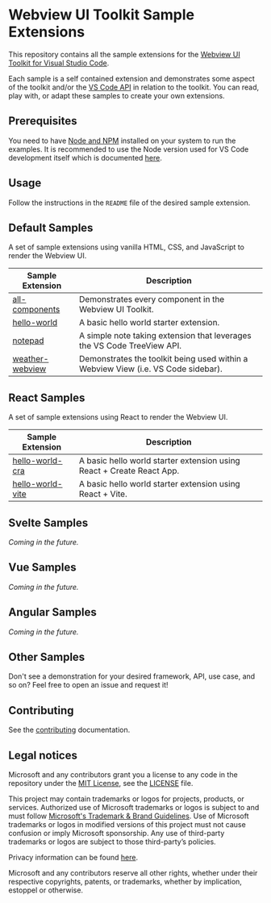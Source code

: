 # Webview UI Toolkit Sample Extensions

This repository contains all the sample extensions for the [Webview UI Toolkit for Visual Studio Code](https://github.com/microsoft/vscode-webview-toolkit).

Each sample is a self contained extension and demonstrates some aspect of the toolkit and/or the [VS Code API](https://code.visualstudio.com/api/references/vscode-api) in relation to the toolkit. You can read, play with, or adapt these samples to create your own extensions.

## Prerequisites

You need to have [Node and NPM](https://nodejs.org/en/) installed on your system to run the examples. It is recommended to use the Node version used for VS Code development itself which is documented [here](https://github.com/Microsoft/vscode/wiki/How-to-Contribute#prerequisites).

## Usage

Follow the instructions in the `README` file of the desired sample extension.

## Default Samples

A set of sample extensions using vanilla HTML, CSS, and JavaScript to render the Webview UI.

| Sample Extension                             | Description                                                                       |
| -------------------------------------------- | --------------------------------------------------------------------------------- |
| [all-components](./default/all-components)   | Demonstrates every component in the Webview UI Toolkit.                           |
| [hello-world](./default/hello-world)         | A basic hello world starter extension.                                            |
| [notepad](./default/notepad)                 | A simple note taking extension that leverages the VS Code TreeView API.           |
| [weather-webview](./default/weather-webview) | Demonstrates the toolkit being used within a Webview View (i.e. VS Code sidebar). |

## React Samples

A set of sample extensions using React to render the Webview UI.

| Sample Extension                             | Description                                                           |
| ---------------------------------------------| --------------------------------------------------------------------- |
| [hello-world-cra](./react/hello-world-cra)   | A basic hello world starter extension using React + Create React App. |
| [hello-world-vite](./react/hello-world-vite) | A basic hello world starter extension using React + Vite.             |

## Svelte Samples

_Coming in the future._

## Vue Samples

_Coming in the future._

## Angular Samples

_Coming in the future._

## Other Samples

Don't see a demonstration for your desired framework, API, use case, and so on? Feel free to open an issue and request it!

## Contributing

See the [contributing](./CONTRIBUTING.md) documentation.

## Legal notices

Microsoft and any contributors grant you a license to any code in the repository under the [MIT License](https://opensource.org/licenses/MIT), see the [LICENSE](LICENSE) file.

This project may contain trademarks or logos for projects, products, or services. Authorized use of Microsoft trademarks or logos is subject to and must follow [Microsoft's Trademark & Brand Guidelines](https://www.microsoft.com/en-us/legal/intellectualproperty/trademarks). Use of Microsoft trademarks or logos in modified versions of this project must not cause confusion or imply Microsoft sponsorship. Any use of third-party trademarks or logos are subject to those third-party’s policies.

Privacy information can be found [here](https://privacy.microsoft.com/en-us/).

Microsoft and any contributors reserve all other rights, whether under their respective copyrights, patents, or trademarks, whether by implication, estoppel or otherwise.
